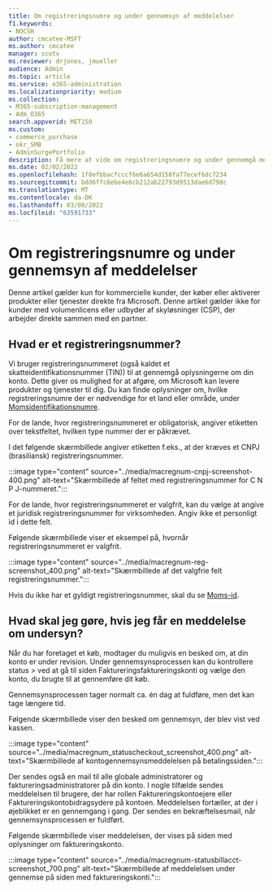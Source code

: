 ```yaml
---
title: Om registreringsnumre og under gennemsyn af meddelelser
f1.keywords:
- NOCSH
author: cmcatee-MSFT
ms.author: cmcatee
manager: scotv
ms.reviewer: drjones, jmueller
audience: Admin
ms.topic: article
ms.service: o365-administration
ms.localizationpriority: medium
ms.collection:
- M365-subscription-management
- Adm_O365
search.appverid: MET150
ms.custom:
- commerce_purchase
- okr_SMB
- AdminSurgePortfolio
description: Få mere at vide om registreringsnumre og under gennemgå meddelelser, når du køber Microsoft-produkter eller -tjenester.
ms.date: 02/02/2022
ms.openlocfilehash: 1f8efbbacfcccf6e6a654d150fa77ecef6dc7234
ms.sourcegitcommit: bdd6ffc6ebe4e6cb212ab22793d9513dae6d798c
ms.translationtype: MT
ms.contentlocale: da-DK
ms.lasthandoff: 03/08/2022
ms.locfileid: "63591733"
---
```

# <a name="about-registration-numbers-and-under-review-notifications"></a>Om registreringsnumre og under gennemsyn af meddelelser

Denne artikel gælder kun for kommercielle kunder, der køber eller aktiverer produkter eller tjenester direkte fra Microsoft. Denne artikel gælder ikke for kunder med volumenlicens eller udbyder af skyløsninger (CSP), der arbejder direkte sammen med en partner.

## <a name="what-is-a-registration-number"></a>Hvad er et registreringsnummer?  

Vi bruger registreringsnummeret (også kaldet et skatteidentifikationsnummer (TIN)) til at gennemgå oplysningerne om din konto. Dette giver os mulighed for at afgøre, om Microsoft kan levere produkter og tjenester til dig. Du kan finde oplysninger om, hvilke registreringsnumre der er nødvendige for et land eller område, under [Momsidentifikationsnumre](https://www.oecd.org/tax/automatic-exchange/crs-implementation-and-assistance/tax-identification-numbers/).

For de lande, hvor registreringsnummeret er obligatorisk, angiver etiketten over tekstfeltet, hvilken type nummer der er påkrævet.

I det følgende skærmbillede angiver etiketten f.eks., at der kræves et CNPJ (brasiliansk) registreringsnummer.

:::image type="content" source="../media/macregnum-cnpj-screenshot-400.png" alt-text="Skærmbillede af feltet med registreringsnummer for C N P J-nummeret.":::

For de lande, hvor registreringsnummeret er valgfrit, kan du vælge at angive et juridisk registreringsnummer for virksomheden. Angiv ikke et personligt id i dette felt.

Følgende skærmbillede viser et eksempel på, hvornår registreringsnummeret er valgfrit.

:::image type="content" source="../media/macregnum-reg-screenshot_400.png" alt-text="Skærmbillede af det valgfrie felt registreringsnummer.":::

Hvis du ikke har et gyldigt registreringsnummer, skal du se [Moms-id](https://www.oecd.org/tax/automatic-exchange/crs-implementation-and-assistance/tax-identification-numbers/).

## <a name="what-should-i-do-if-i-get-an-under-review-notification"></a>Hvad skal jeg gøre, hvis jeg får en meddelelse om undersyn?  

Når du har foretaget et køb, modtager du muligvis en besked om, at din konto er under revision. Under gennemsynsprocessen kan du kontrollere status  >  ved at gå til siden Faktureringsfaktureringskonti og vælge den konto, du brugte til at gennemføre dit køb.<a href="https://go.microsoft.com/fwlink/p/?linkid=2084771" target="_blank"></a>

Gennemsynsprocessen tager normalt ca. én dag at fuldføre, men det kan tage længere tid.

Følgende skærmbillede viser den besked om gennemsyn, der blev vist ved kassen.

:::image type="content" source="../media/macregnum_statuscheckout_screenshot_400.png" alt-text="Skærmbillede af kontogennemsynsmeddelelsen på betalingssiden.":::

Der sendes også en mail til alle globale administratorer og faktureringsadministratorer på din konto. I nogle tilfælde sendes meddelelsen til brugere, der har rollen Faktureringskontoejere eller Faktureringskontobidragsydere på kontoen. Meddelelsen fortæller, at der i øjeblikket er en gennemgang i gang. Der sendes en bekræftelsesmail, når gennemsynsprocessen er fuldført.

Følgende skærmbillede viser meddelelsen, der vises på siden med oplysninger om faktureringskonto.

:::image type="content" source="../media/macregnum-statusbillacct-screenshot_700.png" alt-text="Skærmbillede af meddelelsen under gennemse på siden med faktureringskonti.":::
